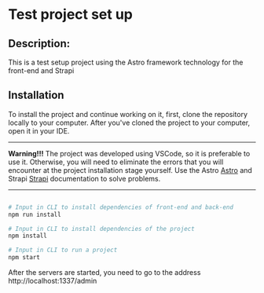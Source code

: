 # Test project set up
  ## Description:
  This is a test setup project using the Astro framework technology for the front-end and Strapi

  ## Installation
  To install the project and continue working on it, first, clone the repository locally to your computer. 
  After you've cloned the project to your computer, open it in your IDE.
  ____
  **Warning!!!** The project was developed using VSCode, so it is preferable to use it. Otherwise, you will need to eliminate the errors that you will encounter at the project installation stage yourself. Use the Astro [Astro](https://astro.build/) and Strapi [Strapi](https://strapi.io/) documentation to solve problems.
  ____
  ```python

  # Input in CLI to install dependencies of front-end and back-end
  npm run install

  # Input in CLI to install dependencies of the project
  npm install

  # Input in CLI to run a project 
  npm start

  ```
  After the servers are started, you need to go to the address http://localhost:1337/admin
  

